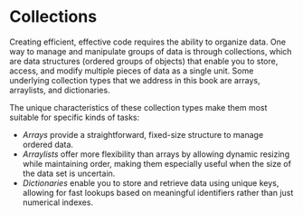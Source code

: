 # Collections
Creating efficient, effective code requires the ability to organize data. One way to manage and manipulate groups of data is through collections, which are data structures (ordered groups of objects) that enable you to store, access, and modify multiple pieces of data as a single unit. Some underlying collection types that we address in this book are arrays, arraylists, and dictionaries.

The unique characteristics of these collection types make them most suitable for specific kinds of tasks:
- *Arrays* provide a straightforward, fixed-size structure to manage ordered data. 
- *Arraylists* offer more flexibility than arrays by allowing dynamic resizing while maintaining order, making them especially useful when the size of the data set is uncertain. 
- *Dictionaries* enable you to store and retrieve data using unique keys, allowing for fast lookups based on meaningful identifiers rather than just numerical indexes.

